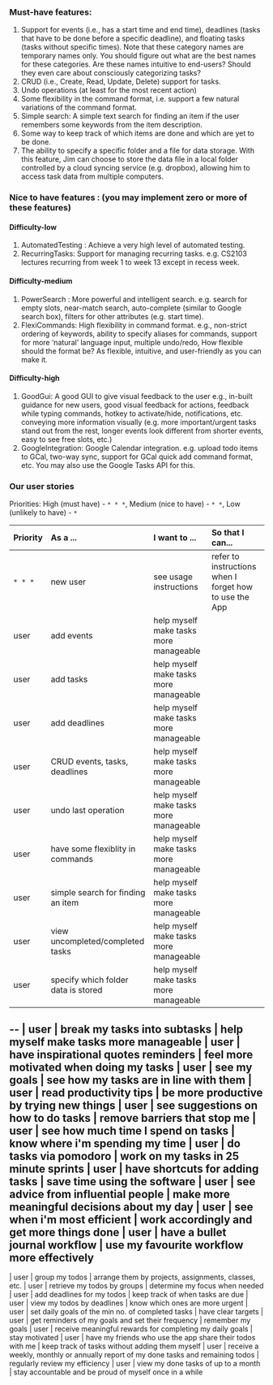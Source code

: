 ### Must-have features:

1. Support for events (i.e., has a start time and end time), deadlines (tasks that have to be done before a specific deadline), and floating tasks (tasks without specific times). Note that these category names are temporary names only. You should figure out what are the best names for these categories. Are these names intuitive to end-users? Should they even care about consciously categorizing tasks?
2. CRUD (i.e., Create, Read, Update, Delete) support for tasks.
3. Undo operations (at least for the most recent action)
4. Some flexibility in the command format, i.e. support a few natural variations of the command format.
5. Simple search: A simple text search for finding an item if the user remembers some keywords from the item description.
6. Some way to keep track of which items are done and which are yet to be done.
7. The ability to specify a specific folder and a file for data storage. With this feature, Jim can choose to store the data file in a local folder controlled by a cloud syncing service (e.g. dropbox), allowing him to access task data from multiple computers.

### Nice to have features : (you may implement zero or more of these features)

#### Difficulty-low

1. AutomatedTesting : Achieve a very high level of automated testing.
2. RecurringTasks: Support for managing recurring tasks. e.g. CS2103 lectures recurring from week 1 to week 13 except in recess week.


#### Difficulty-medium

1. PowerSearch : More powerful and intelligent search. e.g. search for empty slots, near-match search, auto-complete (similar to Google search box), filters for other attributes (e.g. start time).
2. FlexiCommands: High flexibility in command format. e.g., non-strict ordering of keywords, ability to specify aliases for commands, support for more ‘natural’ language input, multiple undo/redo, How flexible should the format be? As flexible, intuitive, and user-friendly as you can make it.

#### Difficulty-high

1. GoodGui: A good GUI to give visual feedback to the user e.g., in-built guidance for new users, good visual feedback for actions, feedback while typing commands, hotkey to activate/hide, notifications, etc. conveying more information visually (e.g. more important/urgent tasks stand out from the rest, longer events look different from shorter events, easy to see free slots, etc.)
2. GoogleIntegration: Google Calendar integration. e.g. upload todo items to GCal, two-way sync, support for GCal quick add command format, etc. You may also use the Google Tasks API for this.


### Our user stories

Priorities: High (must have) - `* * *`, Medium (nice to have)  - `* *`,  Low (unlikely to have) - `*`


Priority | As a ... | I want to ... | So that I can...
-------- | :-------- | :--------- | :-----------
`* * *` | new user | see usage instructions | refer to instructions when I forget how to use the App
  | user | add events | help myself make tasks more manageable
  | user | add tasks | help myself make tasks more manageable
  | user | add deadlines | help myself make tasks more manageable
  | user | CRUD events, tasks, deadlines | help myself make tasks more manageable
  | user | undo last operation | help myself make tasks more manageable
  | user | have some flexiblity in commands | help myself make tasks more manageable
  | user | simple search for finding an item | help myself make tasks more manageable
  | user | view uncompleted/completed tasks | help myself make tasks more manageable
  | user | specify which folder data is stored | help myself make tasks more manageable
  --
  | user | break my tasks into subtasks | help myself make tasks more manageable
  | user | have inspirational quotes reminders | feel more motivated when doing my tasks
  | user | see my goals | see how my tasks are in line with them
  | user | read productivity tips | be more productive by trying new things
  | user | see suggestions on how to do tasks | remove barriers that stop me
  | user | see how much time I spend on tasks | know where i'm spending my time
  | user | do tasks via pomodoro | work on my tasks in 25 minute sprints
  | user | have shortcuts for adding tasks | save time using the software
  | user | see advice from influential people | make more meaningful decisions about my day
  | user | see when i'm most efficient | work accordingly and get more things done
  | user | have a bullet journal workflow | use my favourite workflow more effectively
  --
  | user | group my todos | arrange them by projects, assignments, classes, etc.
  | user | retrieve my todos by groups | determine my focus when needed
  | user | add deadlines for my todos | keep track of when tasks are due
  | user | view my todos by deadlines | know which ones are more urgent
  | user | set daily goals of the min no. of completed tasks | have clear targets
  | user | get reminders of my goals and set their frequency | remember my goals
  | user | receive meaningful rewards for completing my daily goals | stay motivated
  | user | have my friends who use the app share their todos with me | keep track of tasks without adding them myself
  | user | receive a weekly, monthly or annually report of my done tasks and remaining todos | regularly review my efficiency
  | user | view my done tasks of up to a month | stay accountable and be proud of myself once in a while
